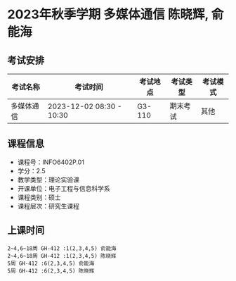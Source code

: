 # 2023年秋季学期 多媒体通信 陈晓辉, 俞能海




## 考试安排

| 考试名称 | 考试时间 | 考试地点 | 考试类型 | 考试模式 |
| -------- | -------- | -------- | -------- | -------- |
| 多媒体通信 | 2023-12-02 08:30 - 10:30 | G3-110 | 期末考试 | 其他 |





## 课程信息

- 课程号：INFO6402P.01
- 学分：2.5
- 教学类型：理论实验课
- 开课单位：电子工程与信息科学系
- 课程类别：硕士
- 课程层次：研究生课程

## 上课时间

```
2~4,6~18周 GH-412 :1(2,3,4,5) 俞能海
2~4,6~18周 GH-412 :1(2,3,4,5) 陈晓辉
5周 GH-412 :6(2,3,4,5) 俞能海
5周 GH-412 :6(2,3,4,5) 陈晓辉
```

